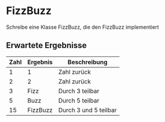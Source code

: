 # FizzBuzz

Schreibe eine Klasse FizzBuzz, die den
FizzBuzz implementiert

## Erwartete Ergebnisse

|Zahl|Ergebnis  |Beschreibung           |
|----|----------|-----------------------|
| 1  | 1        | Zahl zurück           |
| 2  | 2        | Zahl zurück           |
| 3  | Fizz     | Durch 3 teilbar       |
| 5  | Buzz     | Durch 5 teilbar       |
| 15 | FizzBuzz | Durch 3 und 5 teilbar |